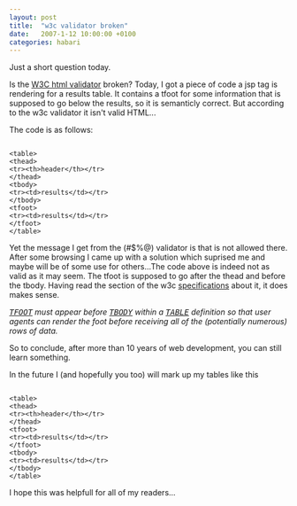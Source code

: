 ```yaml
---
layout: post
title:  "w3c validator broken"
date:   2007-1-12 10:00:00 +0100
categories: habari
---
```

Just a short question today.

Is the <a title="w3c html validator" href="http://validator.w3.org/">W3C html validator</a> broken? Today, I got a piece of code a jsp tag is rendering for a results table. It contains a tfoot for some information that is supposed to go below the results, so it is semanticly  correct. But according to the w3c validator it isn't valid HTML...<!--more-->

The code is as follows:

<code>
&#60;table&#62;
&#60;thead&#62;
&#60;tr&#62;&#60;th&#62;header&#60;/th&#62;&#60;/tr&#62;
&#60;/thead&#62;
&#60;tbody&#62;
&#60;tr&#62;&#60;td&#62;results&#60;/td&#62;&#60;/tr&#62;
&#60;/tbody&#62;
&#60;tfoot&#62;
&#60;tr&#62;&#60;td&#62;results&#60;/td&#62;&#60;/tr&#62;
&#60;/tfoot&#62;
&#60;/table&#62;
</code>

Yet the message I get from the (#$%@) validator is that is not allowed there. After some browsing I came up with a solution which suprised me and maybe will be of some use for others...The code above is indeed not as valid as it may seem. The tfoot is supposed to go after the thead and before the tbody. Having read the section of the w3c <a title="table specification" href="http://www.w3.org/TR/html4/struct/tables.html">specifications</a> about it, it does makes sense.

<em><a class="noxref" href="http://www.w3.org/TR/html4/struct/tables.html#edef-TFOOT"><samp class="einst"> TFOOT</samp></a> must appear before <a class="noxref" href="http://www.w3.org/TR/html4/struct/tables.html#edef-TBODY"><samp class="einst">TBODY</samp></a> within a <a class="noxref" href="http://www.w3.org/TR/html4/struct/tables.html#edef-TABLE"><samp class="einst">TABLE</samp></a> definition so that user agents can render the foot before receiving all of the (potentially numerous) rows of data.</em>

So to conclude, after more than 10 years of web development, you can still learn something.

In the future I (and hopefully you too) will mark up my tables like this

<code>
&#60;table&#62;
&#60;thead&#62;
&#60;tr&#62;&#60;th&#62;header&#60;/th&#62;&#60;/tr&#62;
&#60;/thead&#62;
&#60;tfoot&#62;
&#60;tr&#62;&#60;td&#62;results&#60;/td&#62;&#60;/tr&#62;
&#60;/tfoot&#62;
&#60;tbody&#62;
&#60;tr&#62;&#60;td&#62;results&#60;/td&#62;&#60;/tr&#62;
&#60;/tbody&#62;
&#60;/table&#62;
</code>

I hope this was helpfull for all of my readers...